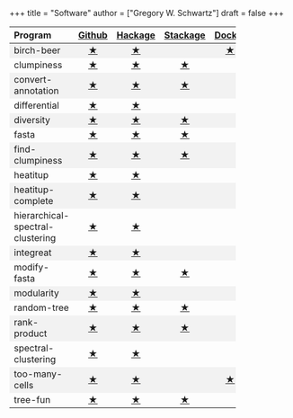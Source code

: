 +++
title = "Software"
author = ["Gregory W. Schwartz"]
draft = false
+++

<style>
.zebra-striping tbody tr:nth-child(odd) {
  background: #f2f2f2;
}
</style>

<style>.zebra-striping table { width: 80%;  }</style>

<div class="ox-hugo-table zebra-striping">
<div></div>

| Program                          | [Github](https://github.com/GregorySchwartz)                             | [Hackage](http://hackage.haskell.org/user/GregorySchwartz)               | [Stackage](https://www.stackage.org/)                                     | [Docker](https://hub.docker.com/u/gregoryschwartz)           |
|:---------------------------------|:------------------------------------------------------------------------:|:------------------------------------------------------------------------:|:-------------------------------------------------------------------------:|:------------------------------------------------------------:|
| birch-beer                       | [★](https://github.com/GregorySchwartz/birch-beer)                       | [★](http://hackage.haskell.org/package/birch-beer)                       |                                                                           | [★](https://hub.docker.com/r/gregoryschwartz/birch-beer)     |
| clumpiness                       | [★](https://github.com/GregorySchwartz/clumpiness)                       | [★](http://hackage.haskell.org/package/clumpiness)                       | [★](https://www.stackage.org/lts-8.20/package/clumpiness-0.17.0.0)        |                                                              |
| convert-annotation               | [★](https://github.com/GregorySchwartz/convert-annotation)               | [★](http://hackage.haskell.org/package/convert-annotation)               | [★](https://www.stackage.org/lts-8.20/package/convert-annotation-0.5.0.1) |                                                              |
| differential                     | [★](https://github.com/GregorySchwartz/differential)                     | [★](http://hackage.haskell.org/package/differential)                     |                                                                           |                                                              |
| diversity                        | [★](https://github.com/GregorySchwartz/diversity)                        | [★](http://hackage.haskell.org/package/diversity)                        | [★](https://www.stackage.org/lts-8.20/package/diversity-0.8.0.2)          |                                                              |
| fasta                            | [★](https://github.com/GregorySchwartz/fasta)                            | [★](http://hackage.haskell.org/package/fasta)                            | [★](https://www.stackage.org/lts-8.20/package/fasta-0.10.4.2)             |                                                              |
| find-clumpiness                  | [★](https://github.com/GregorySchwartz/find-clumpiness)                  | [★](http://hackage.haskell.org/package/find-clumpiness)                  | [★](https://www.stackage.org/lts-9.0/package/find-clumpiness-0.2.1.3)     |                                                              |
| heatitup                         | [★](https://github.com/GregorySchwartz/heatitup)                         | [★](https://hackage.haskell.org/package/heatitup)                        |                                                                           |                                                              |
| heatitup-complete                | [★](https://github.com/GregorySchwartz/heatitup-complete)                | [★](https://hackage.haskell.org/package/heatitup-complete)               |                                                                           |                                                              |
| hierarchical-spectral-clustering | [★](https://github.com/GregorySchwartz/hierarchical-spectral-clustering) | [★](http://hackage.haskell.org/package/hierarchical-spectral-clustering) |                                                                           |                                                              |
| integreat                        | [★](https://github.com/GregorySchwartz/integreat)                        | [★](http://hackage.haskell.org/package/integreat)                        |                                                                           |                                                              |
| modify-fasta                     | [★](https://github.com/GregorySchwartz/modify-fasta)                     | [★](http://hackage.haskell.org/package/modify-fasta)                     | [★](https://www.stackage.org/lts-8.20/package/modify-fasta-0.8.2.3)       |                                                              |
| modularity                       | [★](https://github.com/GregorySchwartz/modularity)                       | [★](http://hackage.haskell.org/package/modularity)                       |                                                                           |                                                              |
| random-tree                      | [★](https://github.com/GregorySchwartz/random-tree)                      | [★](http://hackage.haskell.org/package/random-tree)                      | [★](https://www.stackage.org/lts-8.20/package/random-tree-0.6.0.5)        |                                                              |
| rank-product                     | [★](https://github.com/GregorySchwartz/rank-product)                     | [★](http://hackage.haskell.org/package/rank-product)                     | [★](https://www.stackage.org/lts-8.20/package/rank-product-0.2.0.1)       |                                                              |
| spectral-clustering              | [★](https://github.com/GregorySchwartz/spectral-clustering)              | [★](http://hackage.haskell.org/package/spectral-clustering)              |                                                                           |                                                              |
| too-many-cells                   | [★](https://github.com/GregorySchwartz/too-many-cells)                   | [★](http://hackage.haskell.org/package/too-many-cells)                   |                                                                           | [★](https://hub.docker.com/r/gregoryschwartz/too-many-cells) |
| tree-fun                         | [★](https://github.com/GregorySchwartz/tree-fun)                         | [★](http://hackage.haskell.org/package/tree-fun)                         | [★](https://www.stackage.org/lts-8.20/package/tree-fun-0.8.1.0)           |                                                              |

</div>

<br></br>
